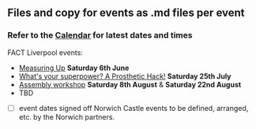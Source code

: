 ## Files and copy for events as .md files per event

### Refer to the [Calendar](http://bit.ly/prostheticscal "Link to calendar for events at DesktopProsthetics, note the scal bit") for latest dates and times

FACT Liverpool events:
 * [Measuring Up](https://github.com/cheapjack/buildyourown/tree/master/events/measuringupworkshop) **Saturday 6th June**
 * [What's your superpower? A Prosthetic Hack!](prostheticshack) **Saturday 25th July** 
 * [Assembly workshop](https://github.com/cheapjack/buildyourown/blob/master/events/Assemblyworkshop.md) **Saturday 8th August** & **Saturday 22nd August**
 * TBD
* [ ] event dates signed off
Norwich Castle events to be defined, arranged, etc. by the Norwich partners.
